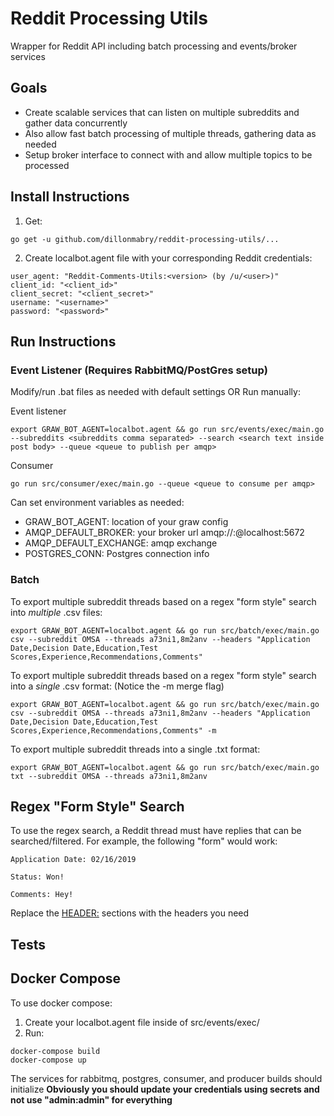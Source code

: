 # Reddit Processing Utils

Wrapper for Reddit API including batch processing and events/broker services

## Goals
- Create scalable services that can listen on multiple subreddits and gather data concurrently
- Also allow fast batch processing of multiple threads, gathering data as needed
- Setup broker interface to connect with and allow multiple topics to be processed

## Install Instructions
1. Get:
```
go get -u github.com/dillonmabry/reddit-processing-utils/...
```
2. Create localbot.agent file with your corresponding Reddit credentials:
```
user_agent: "Reddit-Comments-Utils:<version> (by /u/<user>)"
client_id: "<client_id>"
client_secret: "<client_secret>"
username: "<username>"
password: "<password>"
```
## Run Instructions
### Event Listener (Requires RabbitMQ/PostGres setup)
Modify/run .bat files as needed with default settings
OR
Run manually:

Event listener
```
export GRAW_BOT_AGENT=localbot.agent && go run src/events/exec/main.go --subreddits <subreddits comma separated> --search <search text inside post body> --queue <queue to publish per amqp>
```

Consumer
```
go run src/consumer/exec/main.go --queue <queue to consume per amqp>
```

Can set environment variables as needed:
- GRAW_BOT_AGENT: location of your graw config
- AMQP_DEFAULT_BROKER: your broker url amqp://<user>:<pass>@localhost:5672
- AMQP_DEFAULT_EXCHANGE: amqp exchange
- POSTGRES_CONN: Postgres connection info

### Batch
To export multiple subreddit threads based on a regex "form style" search into *multiple* .csv files:
```
export GRAW_BOT_AGENT=localbot.agent && go run src/batch/exec/main.go csv --subreddit OMSA --threads a73ni1,8m2anv --headers "Application Date,Decision Date,Education,Test Scores,Experience,Recommendations,Comments"
```

To export multiple subreddit threads based on a regex "form style" search into a *single* .csv format:
(Notice the -m merge flag)
```
export GRAW_BOT_AGENT=localbot.agent && go run src/batch/exec/main.go csv --subreddit OMSA --threads a73ni1,8m2anv --headers "Application Date,Decision Date,Education,Test Scores,Experience,Recommendations,Comments" -m
```

To export multiple subreddit threads into a single .txt format:
```
export GRAW_BOT_AGENT=localbot.agent && go run src/batch/exec/main.go txt --subreddit OMSA --threads a73ni1,8m2anv
```

## Regex "Form Style" Search
To use the regex search, a Reddit thread must have replies that can be searched/filtered.
For example, the following "form" would work:
```
Application Date: 02/16/2019

Status: Won!

Comments: Hey!
```
Replace the <HEADER:> sections with the headers you need

## Tests

## Docker Compose

To use docker compose:
1. Create your localbot.agent file inside of src/events/exec/
2. Run:
```
docker-compose build
docker-compose up
```
The services for rabbitmq, postgres, consumer, and producer builds should initialize
**Obviously you should update your credentials using secrets and not use "admin:admin" for everything**
